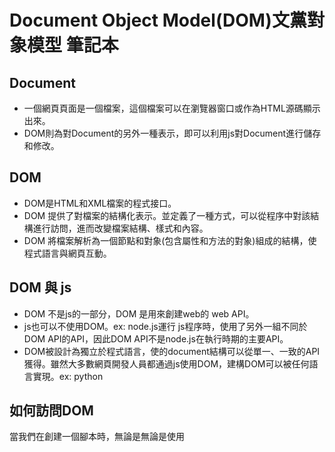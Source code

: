 # Document Object Model(DOM)文黨對象模型 筆記本
## Document
- 一個網頁頁面是一個檔案，這個檔案可以在瀏覽器窗口或作為HTML源碼顯示出來。
- DOM則為對Document的另外一種表示，即可以利用js對Document進行儲存和修改。

## DOM
- DOM是HTML和XML檔案的程式接口。
- DOM 提供了對檔案的結構化表示。並定義了一種方式，可以從程序中對該結構進行訪問，進而改變檔案結構、樣式和內容。
- DOM 將檔案解析為一個節點和對象(包含屬性和方法的對象)組成的結構，使程式語言與網頁互動。
## DOM 與 js
- DOM 不是js的一部分，DOM 是用來創建web的 web API。
- js也可以不使用DOM。ex: node.js運行 js程序時，使用了另外一組不同於DOM API的API，因此DOM API不是node.js在執行時期的主要API。
- DOM被設計為獨立於程式語言，使的document結構可以從單一、一致的API獲得。雖然大多數網頁開發人員都通過js使用DOM，建構DOM可以被任何語言實現。ex: python
## 如何訪問DOM
當我們在創建一個腳本時，無論是無論是使用<script>或是使用腳本加載的方法，都可以使用doument或window API來操作來獲取document本身或document的子類(網頁上的各種元素)。    
Dom 編程會像以下例子一樣簡單，ex: 使用window對象的alert()顯示一個警告信息。    
```javascript
<body onload = "window.alert('welcome!');">
</body>
```
但通常不建議混合使用頁面結構(html)和DOM操作(js)，因此這裡的例子是，用一個函數創建一個h1 element，然後向該元素添加text，然後再將其添加到document tree：

```javascript
<html lang = "en">
  <head>
    <script>
      window.onload = () =>{
        const heading = document.createElement("h1");
        const headingText = document.createTextNode("123456789");
        heading.appendChild(headingText);
        document.body.appendChild(heading);
      };
    </script>
  </head>
  <body></body>
</html>  
```
## 數據類型
為簡單起見，在API中的語法中，通常會使用element代指節點，使用nodeList來代指結點數組，使用attribute來代指結點屬性。
### document
### Node
document中的每個對象都是一個節點。在HTML中，對象可以是element節點、text節點、attribute節點。
###  element
是指由DOM API中成員返回類型為element的一個元素。ex: document.createElement() 會返回一個node的引用對像，代表返回了在DOM中創建的element。 element對象實現了DOM Element 接口以及Node接口。
### nodeList
nodeList是一個元素數組，類似於document.querySelectorAll()返回的類型。 nodeList中的元素通過索引以以下兩種方式訪問：
 - list.item(1)
 - list[1]
### Attr
通過createAtrribute()方法返回屬性，返回的是一個引用的對象。Attribute 在DOM中為node。
## DOM接口
- 1. window對象代表瀏覽器
- 2. document對象代表 root document
- 3. Element 繼承Node接口，element和node 接口提供了對單個元素上使用的多種方法和屬性。這些element可能也有特定的接口來處理這些element 的數據類型。
以下是一些常用的使用DOM所編寫的網頁和XML的API:
  - document.querySelector(selector)
  - document.querySelectorAll(name)
  - document.createElement(name)
  - parentNode.appendChild(node)
  - element.innerHTML
  - element.style.left
  - element.setAttribute()
  - element.getAttribute()
  - element.addEventListener()
  - window.content
  - Window.onload
  - window.scrollTo()
  
## 1. window 對象
- window接口包含DOM document。document屬性指向該window加載的DOM document。
- 可以使用document.defaultView 屬性來獲取window
- 全局變量window表示運行script的 window。
- window 接口是種全局可用的函數、namespaces、對象、構造函數的家。不一定與用戶的window直接相關。
- 在所有有標籤頁功能的瀏覽器中，每個標籤頁都有自己的window對象。  
## 實例屬性 Instance Property
window 接口繼承 EventTarget 接口的屬性。
- window.innerHeight : 只能讀，獲得瀏覽器內的內容的高度，包含水平滾動條。
- window.pageYOffset : 只能讀，scrollY的別名，它返回文黨當前沿著垂直軸滾動的像素數，值為0.0表示當前文黨的上邊緣與window內容的上邊緣對齊。  
## 2. document 對象  
  
## 3. element 對象
### event.target
觸發事件的對象的引用(DOM 元素)。   
https://developer.mozilla.org/zh-CN/docs/Web/API/Event/target
